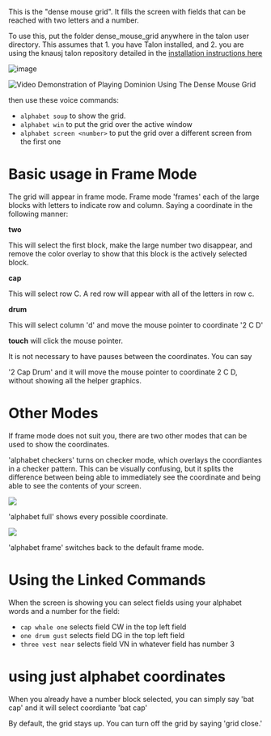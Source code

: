 This is the "dense mouse grid". It fills the screen with fields that can be reached with two letters and a number.

To use this, put the folder dense_mouse_grid anywhere in the talon user directory. This assumes that 1. you have Talon installed, and 2. you are using the knausj talon repository detailed in the [installation instructions here](https://talonvoice.com/docs/index.html#getting-started)

![image](https://user-images.githubusercontent.com/1163925/130808333-219a48b3-650c-4d4c-9a99-d9909011132d.png)

![Video Demonstration of Playing Dominion Using The Dense Mouse Grid](https://youtu.be/ookc134jPNQ)



then use these voice commands:

* `alphabet soup` to show the grid. 
* `alphabet win` to put the grid over the active window
* `alphabet screen <number>` to put the grid over a different screen from the first one

# Basic usage in Frame Mode

The grid will appear in frame mode.  Frame mode 'frames' each of the large blocks with letters to indicate row and column.  Saying a coordinate in the following manner: 

**two**

This will select the first block, make the large number two disappear, and remove the color overlay to show that this block is the actively selected block. 

**cap**

This will select row C.  A red row will appear with all of the letters in row c. 

**drum**

This will select column 'd' and move the mouse pointer to coordinate '2 C D'

**touch** will click the mouse pointer.  


It is not necessary to have pauses between the coordinates.  You can say 

'2 Cap Drum' and it will move the mouse pointer to coordinate 2 C D, without showing all the helper graphics.

# Other Modes

If frame mode does not suit you, there are two other modes that can be used to show the coordinates.  

'alphabet checkers' turns on checker mode, which overlays the coordiantes in a checker pattern. This can be visually confusing, but it splits the difference between being able to immediately see the coordinate and being able to see the contents of your screen.  

![](https://gist.githubusercontent.com/timo/b3429ede632f0eb9cac0eb142746dc3b/raw/ebf6185ded98d1ff960047c351d45c6618906891/screenshot.png)

'alphabet full' shows every possible coordinate. 

![](https://gist.githubusercontent.com/timo/b3429ede632f0eb9cac0eb142746dc3b/raw/1bbb642824ba7a8dcb2c5d1710460bd7ecd28c0e/screenshot.png)

'alphabet frame' switches back to the default frame mode.



# Using the Linked Commands

When the screen is showing you can select fields using your alphabet words and a number for the field:

* `cap whale one` selects field CW in the top left field
* `one drum gust` selects field DG in the top left field
* `three vest near` selects field VN in whatever field has number 3


# using just alphabet coordinates


When you already have a number block selected, you can simply say 'bat cap' and it will select coordiante 'bat cap'

By default, the grid stays up.  You can turn off the grid by saying 'grid close.'
